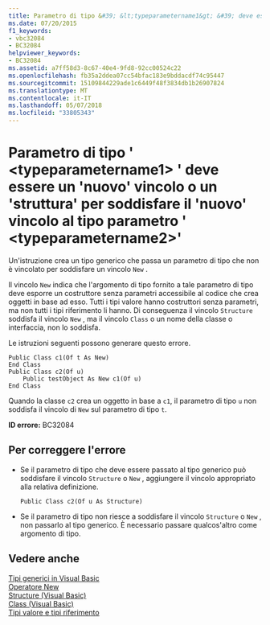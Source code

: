 ```yaml
---
title: Parametro di tipo &#39; &lt;typeparametername1&gt; &#39; deve essere un &#39;nuovo&#39; vincolo o un &#39;struttura&#39; per soddisfare il &#39;nuovo&#39; vincolo al tipo parametro &#39; &lt;typeparametername2&gt;&#39;
ms.date: 07/20/2015
f1_keywords:
- vbc32084
- BC32084
helpviewer_keywords:
- BC32084
ms.assetid: a7ff58d3-8c67-40e4-9fd8-92cc00524c22
ms.openlocfilehash: fb35a2ddea07cc54bfac183e9bddacdf74c95447
ms.sourcegitcommit: 15109844229ade1c6449f48f3834db1b26907824
ms.translationtype: MT
ms.contentlocale: it-IT
ms.lasthandoff: 05/07/2018
ms.locfileid: "33805343"
---
```

# <a name="type-parameter-39lttypeparametername1gt39-must-have-either-a-39new39-constraint-or-a-39structure39-constraint-to-satisfy-the-39new39-constraint-for-type-parameter-39lttypeparametername2gt39"></a>Parametro di tipo &#39; &lt;typeparametername1&gt; &#39; deve essere un &#39;nuovo&#39; vincolo o un &#39;struttura&#39; per soddisfare il &#39;nuovo&#39; vincolo al tipo parametro &#39; &lt;typeparametername2&gt;&#39;
Un'istruzione crea un tipo generico che passa un parametro di tipo che non è vincolato per soddisfare un vincolo `New` .  
  
 Il vincolo `New` indica che l'argomento di tipo fornito a tale parametro di tipo deve esporre un costruttore senza parametri accessibile al codice che crea oggetti in base ad esso. Tutti i tipi valore hanno costruttori senza parametri, ma non tutti i tipi riferimento li hanno. Di conseguenza il vincolo `Structure` soddisfa il vincolo `New` , ma il vincolo `Class` o un nome della classe o interfaccia, non lo soddisfa.  
  
 Le istruzioni seguenti possono generare questo errore.  
  
```  
Public Class c1(Of t As New)  
End Class  
Public Class c2(Of u)  
    Public testObject As New c1(Of u)  
End Class  
```  
  
 Quando la classe `c2` crea un oggetto in base a `c1`, il parametro di tipo `u` non soddisfa il vincolo di `New` sul parametro di tipo `t`.  
  
 **ID errore:** BC32084  
  
## <a name="to-correct-this-error"></a>Per correggere l'errore  
  
-   Se il parametro di tipo che deve essere passato al tipo generico può soddisfare il vincolo `Structure` o `New` , aggiungere il vincolo appropriato alla relativa definizione.  
  
    ```  
    Public Class c2(Of u As Structure)  
    ```  
  
-   Se il parametro di tipo non riesce a soddisfare il vincolo `Structure` o `New` , non passarlo al tipo generico. È necessario passare qualcos'altro come argomento di tipo.  
  
## <a name="see-also"></a>Vedere anche  
 [Tipi generici in Visual Basic](../../visual-basic/programming-guide/language-features/data-types/generic-types.md)  
 [Operatore New](../../visual-basic/language-reference/operators/new-operator.md)  
 [Structure (Visual Basic)](http://msdn.microsoft.com/library/263ce115-ac36-4c05-8cb7-0e0eead5c6d0)  
 [Class (Visual Basic)](http://msdn.microsoft.com/library/0777c6e6-46bc-451b-ad70-57b49d4ef4f7)  
 [Tipi valore e tipi riferimento](../../visual-basic/programming-guide/language-features/data-types/value-types-and-reference-types.md)
